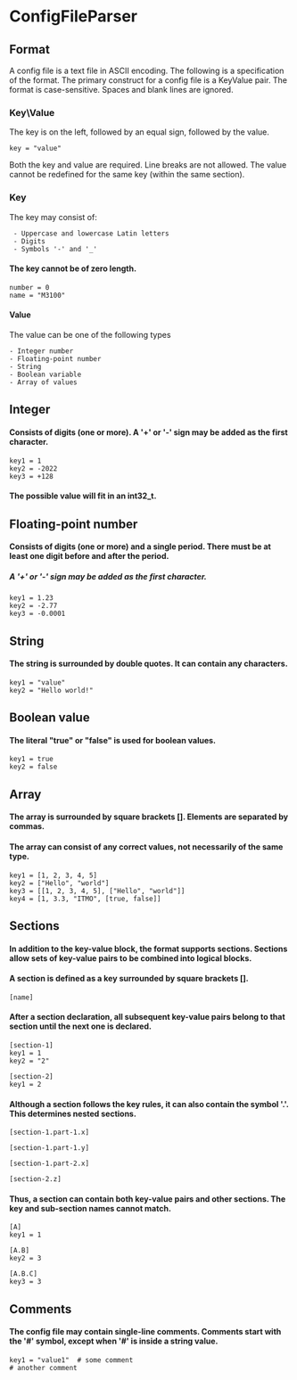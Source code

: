 # ConfigFileParser

## Format

 A config file is a text file in ASCII encoding. The following is a specification of the format.
 The primary construct for a config file is a KeyValue pair.
 The format is case-sensitive. Spaces and blank lines are ignored.

### Key\Value

 The key is on the left, followed by an equal sign, followed by the value.
````
key = "value"
````

 Both the key and value are required. Line breaks are not allowed.
 The value cannot be redefined for the same key (within the same section).

### Key

The key may consist of:
`````
 - Uppercase and lowercase Latin letters
 - Digits
 - Symbols '-' and '_'
`````
#### The key cannot be of zero length.
```
number = 0
name = "M3100"
```

#### Value

 The value can be one of the following types
```
- Integer number
- Floating-point number
- String
- Boolean variable
- Array of values
```

## Integer
#### Consists of digits (one or more). A '+' or '-' sign may be added as the first character.
```
key1 = 1
key2 = -2022
key3 = +128
```

#### The possible value will fit in an int32_t.

## Floating-point number

#### Consists of digits (one or more) and a single period. There must be at least one digit before and after the period.
##### A '+' or '-' sign may be added as the first character.
```
key1 = 1.23
key2 = -2.77
key3 = -0.0001
```

## String

#### The string is surrounded by double quotes. It can contain any characters.
```
key1 = "value"
key2 = "Hello world!"
```

## Boolean value

#### The literal "true" or "false" is used for boolean values.
```
key1 = true
key2 = false
```

## Array

#### The array is surrounded by square brackets []. Elements are separated by commas.
#### The array can consist of any correct values, not necessarily of the same type.
````
key1 = [1, 2, 3, 4, 5]
key2 = ["Hello", "world"]
key3 = [[1, 2, 3, 4, 5], ["Hello", "world"]]
key4 = [1, 3.3, "ITMO", [true, false]]
````
## Sections

#### In addition to the key-value block, the format supports sections. Sections allow sets of key-value pairs to be combined into logical blocks.
#### A section is defined as a key surrounded by square brackets [].
````
[name]
`````

#### After a section declaration, all subsequent key-value pairs belong to that section until the next one is declared.
````
[section-1]
key1 = 1
key2 = "2"

[section-2]
key1 = 2
````

#### Although a section follows the key rules, it can also contain the symbol '.'. This determines nested sections.
````
[section-1.part-1.x]

[section-1.part-1.y]

[section-1.part-2.x]

[section-2.z]
````

#### Thus, a section can contain both key-value pairs and other sections. The key and sub-section names cannot match.
````
[A]
key1 = 1

[A.B]
key2 = 3

[A.B.C]
key3 = 3
````
## Comments

#### The config file may contain single-line comments. Comments start with the '#' symbol, except when '#' is inside a string value.
````
key1 = "value1"  # some comment
# another comment
````
